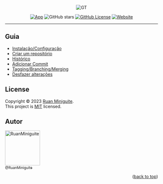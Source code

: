 <div align="center" id="home">

  ![GT](https://user-images.githubusercontent.com/82480542/217996953-b1d73f9c-5dda-4645-a264-42d99180b6e6.png)
  
  [![App](https://img.shields.io/badge/Book-GIT%20PRO-292929?style=for-the-badge&logo=BookStack&logoColor=white)](http://git-scm.com/book/pt-br/v2)
  ![GitHub stars][GitHub stars-shields]
  [![GitHub License][GitHub License-shields]][GitHub License-link]
  [![Website][Website-shields]][Website-link]
  

</div>

---

## Guia

- [Instalação/Configuração](Content/Readme_1.md)
- [Criar um repositório](Content/Readme_2.md)
- [Histórico](Content/Readme_3.md)
- [Adicionar Commit](Content/Readme_4.md)
- [Tagging/Branching/Merging](Content/Readme_5.md)
- [Desfazer alterações](Content/Readme_6.md)



<!-- ============== LICENSE ============== -->
## License

Copyright © 2023 [Ruan Miniguite](https://github.com/RuanMiniguite).<br />
This project is [MIT][GitHub License-link] licensed.



<!-- ============== AUTHOR ============== -->
## Autor

[<img alt="RuanMiniguite" src="https://github.com/RuanMiniguite.png?size=330" width="115"><br><sub>@RuanMiniguite</sub>](https://github.com/RuanMiniguite)

<p align="right">(<a href="#home">back to top</a>)</p>




<!-- Alterar link -->
[GitHub License-link]: https://github.com/RuanMiniguite/RuanMiniguite.github.io/blob/0acdf779aab2f3aa6eb4c4ce2a227ee6b920ee22/LICENSE

<!-- Alterar caminho para repositorio [Template-Readme] -->
[GitHub forks-shields]: https://img.shields.io/github/forks/RuanMiniguite/Git-Tutorial?style=for-the-badge&color=292929
[GitHub stars-shields]: https://img.shields.io/github/stars/RuanMiniguite/Git-Tutorial?style=for-the-badge&color=292929

<!-- Permalink Shields-->
[GitHub License-shields]: https://img.shields.io/cocoapods/l/m?down_color=292929&up_color=292929&color=292929&style=for-the-badge
[Website-link]: https://github.com/RuanMiniguite/Commit-Message
[Website-shields]: https://img.shields.io/website?down_color=292929&down_message=404&style=for-the-badge&logo=github&up_color=292929&up_message=Commit&url=https%3A%2F%2Fgithub.com%2FRuanMiniguite%2FCommit-Message
